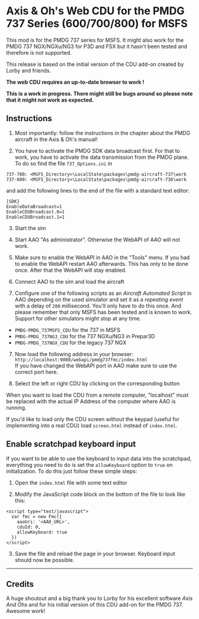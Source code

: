 # Axis & Oh's Web CDU for the PMDG 737 Series (600/700/800) for MSFS

This mod is for the PMDG 737 series for MSFS. It might also work for the PMDG 737 NGX/NGXu/NG3 for P3D and FSX but it hasn't been tested and therefore is not supported.

This release is based on the initial version of the CDU add-on created by Lorby and friends.

**The web CDU requires an up-to-date browser to work !**

**This is a work in progress. There might still be bugs around so please note that it might not work as expected.**

## Instructions

1. Most importantly: follow the instructions in the chapter about the PMDG aircraft in the Axis & Oh's manual!

2. You have to activate the PMDG SDK data broadcast first. For that to work, you have to activate the data transmission from the PMDG plane. To do so find the file `737_Options.ini` in
```
737-700: <MSFS_Directory>\LocalState\packages\pmdg-aircraft-737\work
737-600: <MSFS_Directory>\LocalState\packages\pmdg-aircraft-736\work
```
and add the following lines to the end of the file with a standard text editor:

```
[SDK]
EnableDataBroadcast=1
EnableCDUBroadcast.0=1
EnableCDUBroadcast.1=1
```

3. Start the sim

4. Start AAO "As administrator". Otherwise the WebAPI of AAO will not work.

4. Make sure to enable the WebAPI in AAO in the "Tools" menu. If you had to enable the WebAPI restart AAO afterwards. This has only to be done once. After that the WebAPI will stay enabled.

5. Connect AAO to the sim and load the aircraft

6. Configure one of the following scripts as an *Aircraft Automated Script* in AAO depending on the used simulator and set it as a *repeating event* with a delay of `200` millisecond. You'll only have to do this once. And please remember that only MSFS has been tested and is known to work. Support for other simulators might stop at any time.

* `PMDG-PMDG_737MSFS_CDU` for the 737 in MSFS
* `PMDG-PMDG_737NG3_CDU` for the 737 NGXu/NG3 in Prepar3D
* `PMDG-PMDG_737NGX_CDU` for the legacy 737 NGX

7. Now load the following address in your browser:
```http://localhost:9080/webapi/pmdg737fmc/index.html``` \
If you have changed the WebAPI port in AAO make sure to use the correct port here.

8. Select the left or right CDU by clicking on the corresponding button

When you want to load the CDU from a remote computer, "localhost" must be replaced with the actual IP Address of the computer where AAO is running.

If you'd like to load only the CDU screen without the keypad (useful for implementing into a real CDU) load `screen.html` instead of `index.html`.
## Enable scratchpad keyboard input

If you want to be able to use the keyboard to input data into the scratchpad, everything you need to do is set the ```allowKeyboard``` option to ```true``` on initialization. To do this just follow these simple steps:

1. Open the `index.html` file with some text editor

2. Modify the JavaScript code block on the bottom of the file to look like this:

```
<script type="text/javascript">
  var fmc = new Fmc({
    aaoUri: '<AAO_URL>',
    cduId: 0,
    allowKeyboard: true
  })
</script>
```

3. Save the file and reload the page in your browser. Keyboard input should now be possible.

---

## Credits

A huge shoutout and a big thank you to Lorby for his excellent software *Axis And Ohs* and for his initial version of this CDU add-on for the PMDG 737. Awesome work!
